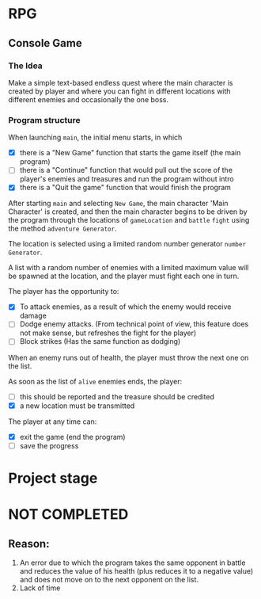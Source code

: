 # RPG
## Console Game
### The Idea
Make a simple text-based endless quest where the main character
is created by player and where you can fight in different locations with different enemies and occasionally the one boss.

### Program structure
When launching `main`, the initial menu starts, in which
- [x] there is a "New Game" function that starts the game itself (the main program)
- [ ] there is a "Continue" function that would pull out the score of the player's enemies and treasures and run
      the program without intro
- [x] there is a "Quit the game" function that would finish the program

After starting `main` and selecting `New Game`, the main character 'Main Character' is created, and
then the main character begins to be driven by the program through the locations of `gameLocation` and `battle` `fight`
using the method `adventure Generator`.

The location is selected using a limited random number generator `number Generator`.

A list with a random number of enemies with a limited maximum
value will be spawned at the location, and the player must fight each one in turn.

The player has the opportunity to:

- [x] To attack enemies, as a result of which the enemy would receive damage
- [ ] Dodge enemy attacks. (From technical point of view, this feature does not make sense, 
      but refreshes the fight for the player)
- [ ] Block strikes (Has the same function as dodging)

When an enemy runs out of health, the player must throw the next one on the list.

As soon as the list of `alive` enemies ends, the player:

- [ ] this should be reported and the treasure should be credited
- [x] a new location must be transmitted

The player at any time can:

- [x] exit the game (end the program)
- [ ] save the progress

# Project stage
# NOT COMPLETED
## Reason:
1. An error due to which the program takes the same opponent in battle and reduces the value of his health (plus reduces it to a negative value)
   and does not move on to the next opponent on the list.
2. Lack of time